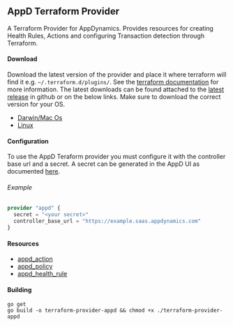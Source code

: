 ## AppD Terraform Provider

A Terraform Provider for AppDynamics.
Provides resources for creating Health Rules, Actions and configuring Transaction detection through Terraform.

#### Download

Download the latest version of the provider and place it where terraform will find it e.g. `~/.terraform.d/plugins/`.
See the [terraform documentation](https://www.terraform.io/docs/extend/how-terraform-works.html#discovery) for more information.
The latest downloads can be found attached to the [latest release](https://github.com/HarryEMartland/appd-terraform-provider/releases/tag/latest) in github or on the below links.
Make sure to download the correct version for your OS.

- [Darwin/Mac Os](https://github.com/HarryEMartland/appd-terraform-provider/releases/download/latest/terraform-provider-appd.mac.zip)
- [Linux](https://github.com/HarryEMartland/appd-terraform-provider/releases/download/latest/terraform-provider-appd.linux.zip)

#### Configuration

To use the AppD Teraform provider you must configure it with the controller base url and a secret.
A secret can be generated in the AppD UI as documented [here](https://docs.appdynamics.com/display/PRO45/API+Clients).

###### Example
```terraform
provider "appd" {
  secret = "<your secret>"
  controller_base_url = "https://example.saas.appdynamics.com"
}
```

#### Resources

- [appd_action](docs/action_resource.md)
- [appd_policy](docs/policy_resource.md)
- [appd_health_rule](docs/health_rule_resource.md)

#### Building

```shell script
go get
go build -o terraform-provider-appd && chmod +x ./terraform-provider-appd
```